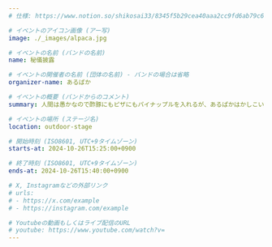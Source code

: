 ```yaml
---
# 仕様: https://www.notion.so/shikosai33/8345f5b29cea40aaa2cc9fd6ab79c6a6?pvs=4#9ae1134163bc41fca64fb5161acf4e19

# イベントのアイコン画像 (アー写)
image: ./_images/alpaca.jpg

# イベントの名前 (バンドの名前)
name: 秘儀披露

# イベントの開催者の名前 (団体の名前) - バンドの場合は省略
organizer-name: あるぱか

# イベントの概要 (バンドからのコメント)
summary: 人間は愚かなので酢豚にもピザにもパイナップルを入れるが、あるぱかはかしこいので酢豚にもピザにもパイナップルを入れない

# イベントの場所 (ステージ名)
location: outdoor-stage

# 開始時刻 (ISO8601, UTC+9タイムゾーン)
starts-at: 2024-10-26T15:25:00+0900

# 終了時刻 (ISO8601, UTC+9タイムゾーン)
ends-at: 2024-10-26T15:40:00+0900

# X, Instagramなどの外部リンク
# urls:
# - https://x.com/example
# - https://instagram.com/example

# Youtubeの動画もしくはライブ配信のURL
# youtube: https://www.youtube.com/watch?v=
---
```

